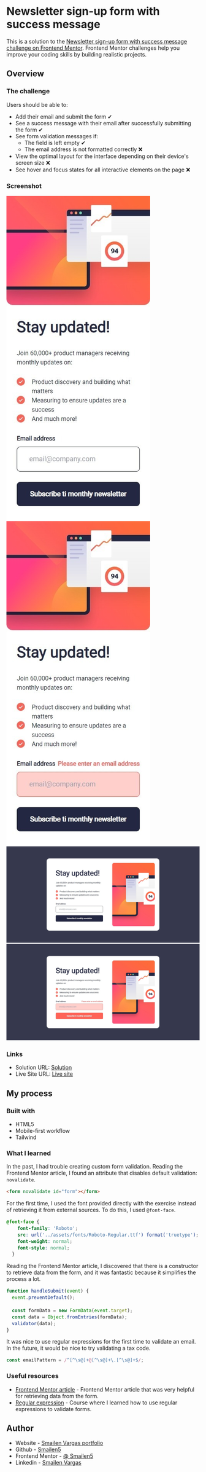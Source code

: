 # Newsletter sign-up form with success message

This is a solution to the [Newsletter sign-up form with success message challenge on Frontend Mentor](https://www.frontendmentor.io/challenges/newsletter-signup-form-with-success-message-3FC1AZbNrv). Frontend Mentor challenges help you improve your coding skills by building realistic projects.


## Overview

### The challenge

Users should be able to:

- Add their email and submit the form ✔
- See a success message with their email after successfully submitting the form ✔
- See form validation messages if:
  - The field is left empty ✔
  - The email address is not formatted correctly ❌
- View the optimal layout for the interface depending on their device's screen size ❌
- See hover and focus states for all interactive elements on the page ❌

### Screenshot

![smartphone](./screenshot/smartphone.jpeg)
![smartphone](./screenshot/smartphone%20error.jpeg)
![desktop](./screenshot/desktop.jpeg)
![desktop](./screenshot/desktop%20error.jpeg)

### Links

- Solution URL: [Solution](https://github.com/Smailen5/Frontend-Mentor-Challenge/tree/main/newsletter-sign-up-with-success-message-main-main)
- Live Site URL: [Live site](https://smailen5.github.io/Frontend-Mentor-Challenge/newsletter-sign-up-with-success-message-main-main/)

## My process

### Built with

- HTML5
- Mobile-first workflow
- Tailwind

### What I learned

In the past, I had trouble creating custom form validation. Reading the Frontend Mentor article, I found an attribute that disables default validation: `novalidate`.

```html
<form novalidate id="form"></form>
```

For the first time, I used the font provided directly with the exercise instead of retrieving it from external sources. To do this, I used `@font-face`.

```css
@font-face {
    font-family: 'Roboto';
    src: url('../assets/fonts/Roboto-Regular.ttf') format('truetype');
    font-weight: normal;
    font-style: normal;
  }
```

Reading the Frontend Mentor article, I discovered that there is a constructor to retrieve data from the form, and it was fantastic because it simplifies the process a lot.

```js
function handleSubmit(event) {
  event.preventDefault();

  const formData = new FormData(event.target);
  const data = Object.fromEntries(formData);
  validator(data);
}
```

It was nice to use regular expressions for the first time to validate an email. In the future, it would be nice to try validating a tax code.

```js
const emailPattern = /^[^\s@]+@[^\s@]+\.[^\s@]+$/;
```


### Useful resources

- [Frontend Mentor article](https://www.frontendmentor.io/learning-paths/javascript-fundamentals-oR7g6-mTZ-/steps/661589482f40450f91f5883b/article/read) - Frontend Mentor article that was very helpful for retrieving data from the form.
- [Regular expression](https://www.udemy.com/course/maestro-javascript/learn/lecture/21066530#overview) - Course where I learned how to use regular expressions to validate forms.


## Author

- Website - [Smailen Vargas portfolio](https://smailenvargas.com/)
- Github - [Smailen5](https://github.com/Smailen5)
- Frontend Mentor - [@ Smailen5](https://www.frontendmentor.io/profile/Smailen5)
- Linkedin - [Smailen Vargas](https://www.linkedin.com/in/smailen-vargas/)
